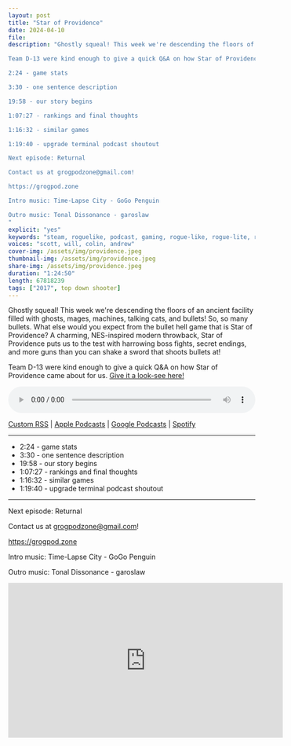 ```yaml
---
layout: post
title: "Star of Providence"
date: 2024-04-10
file: 
description: "Ghostly squeal! This week we're descending the floors of an ancient facility filled with ghosts, mages, machines, talking cats, and bullets! So, so many bullets. What else would you expect from the bullet hell game that is Star of Providence? A charming, NES-inspired modern throwback, Star of Providence puts us to the test with harrowing boss fights, secret endings, and more guns than you can shake a sword that shoots bullets at! 

Team D-13 were kind enough to give a quick Q&A on how Star of Providence came about for us. Give it a look-see here!

2:24 - game stats

3:30 - one sentence description

19:58 - our story begins

1:07:27 - rankings and final thoughts

1:16:32 - similar games

1:19:40 - upgrade terminal podcast shoutout

Next episode: Returnal

Contact us at grogpodzone@gmail.com!

https://grogpod.zone

Intro music: Time-Lapse City - GoGo Penguin

Outro music: Tonal Dissonance - garoslaw
"
explicit: "yes" 
keywords: "steam, roguelike, podcast, gaming, rogue-like, rogue-lite, roguelite"
voices: "scott, will, colin, andrew"
cover-img: /assets/img/providence.jpeg
thumbnail-img: /assets/img/providence.jpeg
share-img: /assets/img/providence.jpeg
duration: "1:24:50"
length: 67818239
tags: ["2017", top down shooter]
---
```


Ghostly squeal! This week we're descending the floors of an ancient facility filled with ghosts, mages, machines, talking cats, and bullets! So, so many bullets. What else would you expect from the bullet hell game that is Star of Providence? A charming, NES-inspired modern throwback, Star of Providence puts us to the test with harrowing boss fights, secret endings, and more guns than you can shake a sword that shoots bullets at! 

Team D-13 were kind enough to give a quick Q&A on how Star of Providence came about for us. [Give it a look-see here!](https://github.com/ScottBurger/going_rogue_podcast/blob/master/docs/providence.md)


<div class="container">
  <audio controls style="width: 100%;">
    <source src="https://grogpod.s3.us-west-2.amazonaws.com/star-of-providence.mp3" type="audio/mpeg">
  </audio>
</div>

[Custom RSS](https://grogpod.zone/feed.xml) | [Apple Podcasts](https://podcasts.apple.com/us/podcast/grogpod/id1650474911) | [Google Podcasts](https://podcasts.google.com/feed/aHR0cHM6Ly9ncm9ncG9kLnpvbmUvZmVlZC54bWw) | [Spotify](https://open.spotify.com/show/655SEhPUWIC77oO3hILe0b)

---
* 2:24 - game stats
* 3:30 - one sentence description
* 19:58 - our story begins
* 1:07:27 - rankings and final thoughts
* 1:16:32 - similar games
* 1:19:40 - upgrade terminal podcast shoutout

---



Next episode: Returnal

Contact us at grogpodzone@gmail.com!

https://grogpod.zone

Intro music: Time-Lapse City - GoGo Penguin

Outro music: Tonal Dissonance - garoslaw

<div class="embed-responsive embed-responsive-16by9">
<iframe width="560" height="315" src="https://www.youtube.com/embed/xxxxxx" title="YouTube video player" frameborder="0" allow="accelerometer; autoplay; clipboard-write; encrypted-media; gyroscope; picture-in-picture" allowfullscreen></iframe>
</div>

